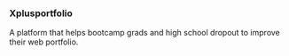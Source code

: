 ### Xplusportfolio 
A platform that helps bootcamp grads and high school dropout to improve their web portfolio.